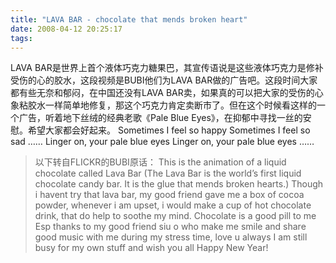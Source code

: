 ```yaml
---
title: "LAVA BAR - chocolate that mends broken heart"
date: 2008-04-12 20:25:17
tags:
---
```


LAVA BAR是世界上首个液体巧克力糖果巴，其宣传语说是这些液体巧克力是修补受伤的心的胶水，这段视频是BUBI他们为LAVA BAR做的广告吧。这段时间大家都有些无奈和郁闷，在中国还没有LAVA BAR卖，如果真的可以把大家的受伤的心象粘胶水一样简单地修复，那这个巧克力肯定卖断市了。但在这个时候看这样的一个广告，听着地下丝绒的经典老歌《Pale Blue Eyes》，在抑郁中寻找一丝的安慰。希望大家都会好起来。 Sometimes I feel so happy Sometimes I feel so sad …… Linger on, your pale blue eyes Linger on, your pale blue eyes ……

> 以下转自FLICKR的BUBI原话： This is the animation of a liquid chocolate called Lava Bar (The Lava Bar is the world’s first liquid chocolate candy bar. It is the glue that mends broken hearts.) Though i havent try that lava bar, my good friend gave me a box of cocoa powder, whenever i am upset, i would make a cup of hot chocolate drink, that do help to soothe my mind. Chocolate is a good pill to me Esp thanks to my good friend siu o who make me smile and share good music with me during my stress time, love u always I am still busy for my own stuff and wish you all Happy New Year!